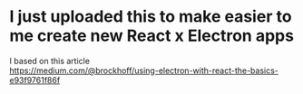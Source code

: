 # I just uploaded this to make easier to me create new React x Electron apps
I based on this article <br/>
https://medium.com/@brockhoff/using-electron-with-react-the-basics-e93f9761f86f
